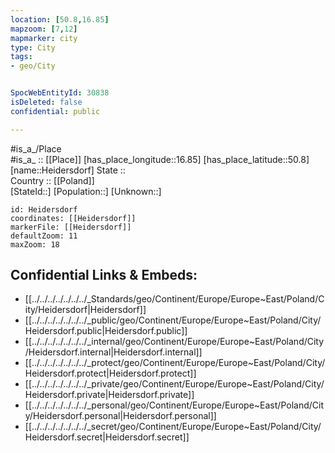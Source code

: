 ```yaml
---
location: [50.8,16.85] 
mapzoom: [7,12] 
mapmarker: city 
type: City
tags:
- geo/City


SpocWebEntityId: 30838
isDeleted: false
confidential: public

---
```

#is_a_/Place  
#is_a_ :: [[Place]] 
[has_place_longitude::16.85] 
[has_place_latitude::50.8] 
[name::Heidersdorf] 
State ::  
Country :: [[Poland]]  
[StateId::] 
[Population::] 
[Unknown::] 


```leaflet
id: Heidersdorf
coordinates: [[Heidersdorf]] 
markerFile: [[Heidersdorf]] 
defaultZoom: 11 
maxZoom: 18
```


## Confidential Links & Embeds: 
- [[../../../../../../../_Standards/geo/Continent/Europe/Europe~East/Poland/City/Heidersdorf|Heidersdorf]] 
- [[../../../../../../../_public/geo/Continent/Europe/Europe~East/Poland/City/Heidersdorf.public|Heidersdorf.public]] 
- [[../../../../../../../_internal/geo/Continent/Europe/Europe~East/Poland/City/Heidersdorf.internal|Heidersdorf.internal]] 
- [[../../../../../../../_protect/geo/Continent/Europe/Europe~East/Poland/City/Heidersdorf.protect|Heidersdorf.protect]] 
- [[../../../../../../../_private/geo/Continent/Europe/Europe~East/Poland/City/Heidersdorf.private|Heidersdorf.private]] 
- [[../../../../../../../_personal/geo/Continent/Europe/Europe~East/Poland/City/Heidersdorf.personal|Heidersdorf.personal]] 
- [[../../../../../../../_secret/geo/Continent/Europe/Europe~East/Poland/City/Heidersdorf.secret|Heidersdorf.secret]] 

